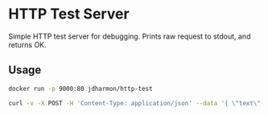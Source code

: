 # HTTP Test Server

Simple HTTP test server for debugging. Prints raw request to stdout, and returns OK.

## Usage

```sh
docker run -p 9000:80 jdharmon/http-test
```

```sh
curl -v -X POST -H 'Content-Type: application/json' --data '{ \"text\": \"Hello!\" }' http://localhost:9000/api/method
```
